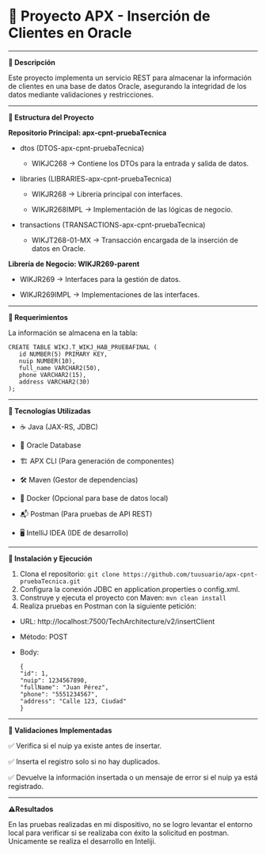 # 📌 Proyecto APX - Inserción de Clientes en Oracle
---

**🚀 Descripción**

Este proyecto implementa un servicio REST para almacenar la información de clientes en una base de datos Oracle, asegurando la integridad de los datos mediante validaciones y restricciones.

---
**📂 Estructura del Proyecto**

**Repositorio Principal: apx-cpnt-pruebaTecnica**

- dtos (DTOS-apx-cpnt-pruebaTecnica)

  - WIKJC268 → Contiene los DTOs para la entrada y salida de datos.

- libraries (LIBRARIES-apx-cpnt-pruebaTecnica)

  - WIKJR268 → Librería principal con interfaces.

  - WIKJR268IMPL → Implementación de las lógicas de negocio.

- transactions (TRANSACTIONS-apx-cpnt-pruebaTecnica)

  -  WIKJT268-01-MX → Transacción encargada de la inserción de datos en Oracle.

**Librería de Negocio: WIKJR269-parent**

- WIKJR269 → Interfaces para la gestión de datos.

- WIKJR269IMPL → Implementaciones de las interfaces.

---
**📌 Requerimientos**

La información se almacena en la tabla:

 ```
CREATE TABLE WIKJ.T_WIKJ_HAB_PRUEBAFINAL (
    id NUMBER(5) PRIMARY KEY,
    nuip NUMBER(10),
    full_name VARCHAR2(50),
    phone VARCHAR2(15),
    address VARCHAR2(30)
);
 ```
---
**🔧 Tecnologías Utilizadas**

- ☕ Java (JAX-RS, JDBC)

- 🐘 Oracle Database

- 🏗 APX CLI (Para generación de componentes)

- 🛠 Maven (Gestor de dependencias)

- 🐳 Docker (Opcional para base de datos local)

- 📬 Postman (Para pruebas de API REST)
- 🖥 IntelliJ IDEA (IDE de desarrollo)

---
**🚀 Instalación y Ejecución**

1. Clona el repositorio:
   ```git clone https://github.com/tuusuario/apx-cpnt-pruebaTecnica.git```
2. Configura la conexión JDBC en application.properties o config.xml.
3. Construye y ejecuta el proyecto con Maven:
   ```mvn clean install```
4. Realiza pruebas en Postman con la siguiente petición:
- URL: http://localhost:7500/TechArchitecture/v2/insertClient

- Método: POST

- Body:

  ```
  {
  "id": 1,
  "nuip": 1234567890,
  "fullName": "Juan Pérez",
  "phone": "5551234567",
  "address": "Calle 123, Ciudad"
  }
  ```
---
**📌 Validaciones Implementadas**

✅ Verifica si el nuip ya existe antes de insertar.

✅ Inserta el registro solo si no hay duplicados.

✅ Devuelve la información insertada o un mensaje de error si el nuip ya está registrado.

---

**⚠️Resultados**

En las pruebas realizadas en mi dispositivo, no se logro levantar el entorno local para verificar si se realizaba con éxito la solicitud en postman. Unicamente se realiza el desarrollo en Inteliji.










